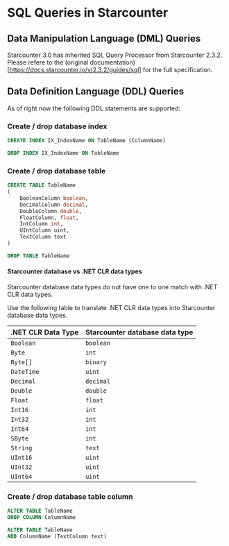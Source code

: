 # SQL Queries in Starcounter

## Data Manipulation Language (DML) Queries

Starcounter 3.0 has inherited SQL Query Processor from Starcounter 2.3.2. Please refere to the (original documentation)[https://docs.starcounter.io/v/2.3.2/guides/sql] for the full specification.

## Data Definition Language (DDL) Queries

As of right now the following DDL statements are supported:

### Create / drop database index

```sql
CREATE INDEX IX_IndexName ON TableName (ColumnName)
```

```sql
DROP INDEX IX_IndexName ON TableName
```

### Create / drop database table

```sql
CREATE TABLE TableName
(
    BooleanColumn boolean,
	DecimalColumn decimal,
	DoubleColumn double,
	FloatColumn, float,
	IntColumn int,
	UIntColumn uint,
	TextColumn text
)
```

```sql
DROP TABLE TableName
```

#### Starcounter database vs .NET CLR data types

Starcounter database data types do not have one to one match with .NET CLR data types.

Use the following table to translate .NET CLR data types into Starcounter database data types.

| .NET CLR Data Type | Starcounter database data type |
|--------------------|--------------------------------|
| `Boolean`          | `boolean`                      |
| `Byte`             | `int`                          |
| `Byte[]`           | `binary`                       |
| `DateTime`         | `uint`                         |
| `Decimal`          | `decimal`                      |
| `Double`           | `double`                       |
| `Float`            | `float`                        |
| `Int16`            | `int`                          |
| `Int32`            | `int`                          |
| `Int64`            | `int`                          |
| `SByte`            | `int`                          |
| `String`           | `text`                         |
| `UInt16`           | `uint`                         |
| `UInt32`           | `uint`                         |
| `UInt64`           | `uint`                         |

### Create / drop database table column

```sql
ALTER TABLE TableName
DROP COLUMN ColumnName
```

```sql
ALTER TABLE TableName
ADD ColumnName (TextColumn text)
```